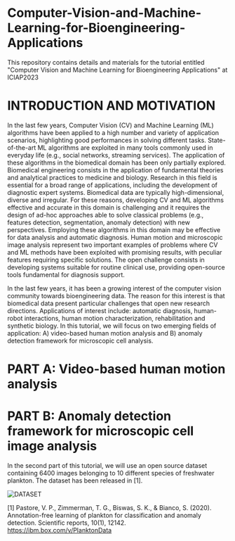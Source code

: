 # Computer-Vision-and-Machine-Learning-for-Bioengineering-Applications

This repository contains details and materials for the tutorial entitled "Computer Vision and Machine Learning for Bioengineering Applications" at ICIAP2023 

# INTRODUCTION AND MOTIVATION 

In the last few years, Computer Vision (CV) and Machine Learning (ML) algorithms have been applied to a high number and variety of application scenarios, highlighting good performances in solving different tasks. State-of-the-art ML algorithms are exploited in many tools commonly used in everyday life (e.g., social networks, streaming services).
The application of these algorithms in the biomedical domain has been only partially explored.
Biomedical engineering consists in the application of fundamental theories and analytical practices to medicine and biology. Research in this field is essential for a broad range of applications, including the development of diagnostic expert systems. Biomedical data are typically high-dimensional, diverse and irregular. For these reasons, developing CV and ML algorithms effective and accurate in this domain is challenging and it requires the design of ad-hoc approaches able to solve classical problems (e.g., features detection, segmentation, anomaly detection) with new perspectives. Employing these algorithms in this domain may be effective for data analysis and automatic diagnosis.
Human motion and microscopic image analysis represent two important examples of problems where CV and ML methods have been exploited with promising results, with peculiar features requiring specific solutions. The open challenge consists in developing systems suitable for routine clinical use, providing open-source tools fundamental for diagnosis support.

In the last few years, it has been a growing interest of the computer vision community towards bioengineering data. The reason for this interest is that biomedical data present particular challenges that open new research directions. Applications of interest include: automatic diagnosis, human-robot interactions, human motion characterization, rehabilitation and synthetic biology. In this tutorial, we will focus on two emerging fields of application: A) video-based human motion analysis and B) anomaly detection framework for microscopic cell analysis.

# PART A: Video-based human motion analysis 

# PART B: Anomaly detection framework for microscopic cell image analysis 

In the second part of this tutorial, we will use an open source dataset containing 6400 images belonging to 10 different species of freshwater plankton.
The dataset has been released in [1]. 

![DATASET](https://github.com/Malga-Vision/Computer-Vision-and-Machine-Learning-for-Bioengineering-Applications/assets/51142446/b095740a-0874-42e9-9561-025da81b4a3f)




[1] Pastore, V. P., Zimmerman, T. G., Biswas, S. K., & Bianco, S. (2020). Annotation-free learning of plankton for classification and anomaly detection. Scientific reports, 10(1), 12142.
https://ibm.box.com/v/PlanktonData
